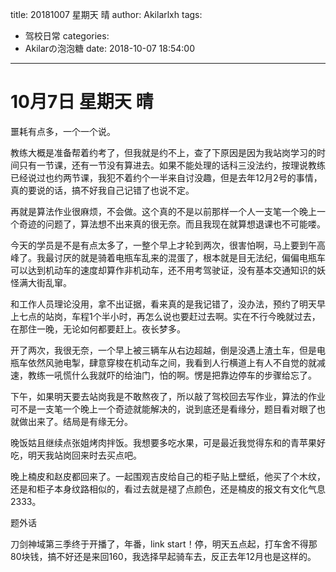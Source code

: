 title: 20181007 星期天 晴
author: Akilarlxh
tags:
  - 驾校日常
categories:
  - Akilarの泡泡糖
date: 2018-10-07 18:54:00
---
# 10月7日 星期天 晴

噩耗有点多，一个一个说。

教练大概是准备帮着约考了，但我就是约不上，查了下原因是因为我站岗学习的时间只有一节课，还有一节没有算进去。如果不能处理的话科三没法约，按理说教练已经说过也约两节课，我犯不着约个一半来自讨没趣，但是去年12月2号的事情，真的要说的话，搞不好我自己记错了也说不定。

再就是算法作业很麻烦，不会做。这个真的不是以前那样一个人一支笔一个晚上一个奇迹的问题了，算法想不出来真的很无奈。而且我现在就算想退课也不可能喽。

今天的学员是不是有点太多了，一整个早上才轮到两次，很害怕啊，马上要到午高峰了。我最讨厌的就是骑着电瓶车乱来的混蛋了，根本就是目无法纪，偏偏电瓶车可以达到机动车的速度却算作非机动车，还不用考驾驶证，没有基本交通知识的妖怪满大街乱窜。

和工作人员理论没用，拿不出证据，看来真的是我记错了，没办法，预约了明天早上七点的站岗，车程1个半小时，再怎么说也要赶过去啊。实在不行今晚就过去，在那住一晚，无论如何都要赶上。夜长梦多。

开了两次，我很无奈，一个早上被三辆车从右边超越，倒是没遇上渣土车，但是电瓶车依然风驰电掣，肆意穿梭在机动车之间，我看到人行横道上有人不自觉的就减速，教练一吼慌什么我就吓的给油门，怕的啊。愣是把靠边停车的步骤给忘了。

下午，如果明天要去站岗我是不敢熬夜了，所以敲了驾校回去写作业，算法的作业可不是一支笔一个晚上一个奇迹就能解决的，说到底还是看缘分，题目看对眼了也就做出来了。结局是有缘无分。

晚饭姑且继续点张姐烤肉拌饭。我想要多吃水果，可是最近我觉得东和的青苹果好吃，明天我站岗回来时去买点吧。

晚上楠皮和赵皮都回来了。一起围观吉皮给自己的柜子贴上壁纸，他买了个木纹，还是和柜子本身纹路相似的，看过去就是褪了点颜色，还是楠皮的报文有文化气息2333。

题外话

刀剑神域第三季终于开播了，年番，link start！停，明天五点起，打车舍不得那80块钱，搞不好还是来回160，我选择早起骑车去，反正去年12月也是这样的。


